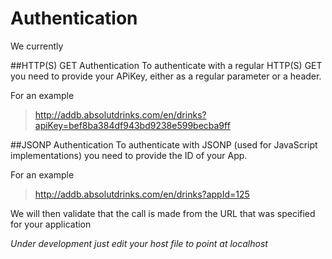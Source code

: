 ﻿Authentication
==============
We currently 

##HTTP(S) GET Authentication
To authenticate with a regular HTTP(S) GET you need to provide your APiKey, either as a regular parameter or 
a header.

For an example

> http://addb.absolutdrinks.com/en/drinks?apiKey=bef8ba384df943bd9238e599becba9ff

##JSONP Authentication
To authenticate with JSONP (used for JavaScript implementations) you need to provide the ID of your App.

For an example
> http://addb.absolutdrinks.com/en/drinks?appId=125

We will then validate that the call is made from the URL that was specified for your application

*Under development just edit your host file to point at localhost*